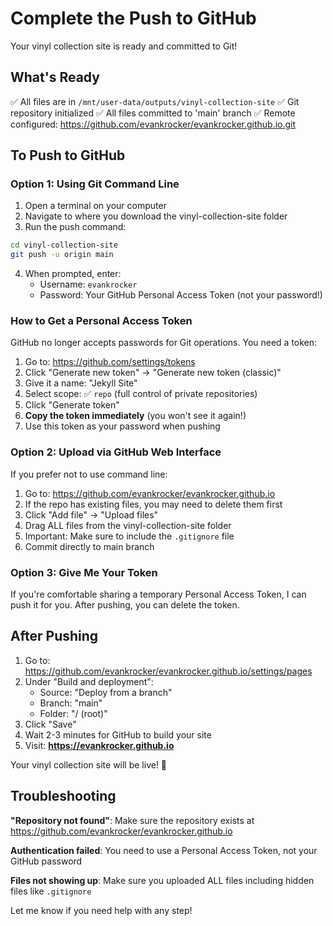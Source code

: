 # Complete the Push to GitHub

Your vinyl collection site is ready and committed to Git!

## What's Ready
✅ All files are in `/mnt/user-data/outputs/vinyl-collection-site`
✅ Git repository initialized
✅ All files committed to 'main' branch
✅ Remote configured: https://github.com/evankrocker/evankrocker.github.io.git

## To Push to GitHub

### Option 1: Using Git Command Line

1. Open a terminal on your computer
2. Navigate to where you download the vinyl-collection-site folder
3. Run the push command:

```bash
cd vinyl-collection-site
git push -u origin main
```

4. When prompted, enter:
   - Username: `evankrocker`
   - Password: Your GitHub Personal Access Token (not your password!)

### How to Get a Personal Access Token

GitHub no longer accepts passwords for Git operations. You need a token:

1. Go to: https://github.com/settings/tokens
2. Click "Generate new token" → "Generate new token (classic)"
3. Give it a name: "Jekyll Site"
4. Select scope: ✅ `repo` (full control of private repositories)
5. Click "Generate token"
6. **Copy the token immediately** (you won't see it again!)
7. Use this token as your password when pushing

### Option 2: Upload via GitHub Web Interface

If you prefer not to use command line:

1. Go to: https://github.com/evankrocker/evankrocker.github.io
2. If the repo has existing files, you may need to delete them first
3. Click "Add file" → "Upload files"
4. Drag ALL files from the vinyl-collection-site folder
5. Important: Make sure to include the `.gitignore` file
6. Commit directly to main branch

### Option 3: Give Me Your Token

If you're comfortable sharing a temporary Personal Access Token, I can push it for you. After pushing, you can delete the token.

## After Pushing

1. Go to: https://github.com/evankrocker/evankrocker.github.io/settings/pages
2. Under "Build and deployment":
   - Source: "Deploy from a branch"
   - Branch: "main" 
   - Folder: "/ (root)"
3. Click "Save"
4. Wait 2-3 minutes for GitHub to build your site
5. Visit: **https://evankrocker.github.io**

Your vinyl collection site will be live! 🎵

## Troubleshooting

**"Repository not found"**: Make sure the repository exists at https://github.com/evankrocker/evankrocker.github.io

**Authentication failed**: You need to use a Personal Access Token, not your GitHub password

**Files not showing up**: Make sure you uploaded ALL files including hidden files like `.gitignore`

Let me know if you need help with any step!
